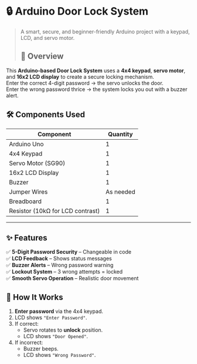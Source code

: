 # 🔒 Arduino Door Lock System
> A smart, secure, and beginner-friendly Arduino project with a keypad, LCD, and servo motor.
> ## 📌 Overview
This **Arduino-based Door Lock System** uses a **4x4 keypad**, **servo motor**, and **16x2 LCD display** to create a secure locking mechanism.  
Enter the correct 4-digit password → the servo unlocks the door.  
Enter the wrong password thrice → the system locks you out with a buzzer alert.

## 🛠 Components Used
| Component | Quantity |
|-----------|----------|
| Arduino Uno | 1 |
| 4x4 Keypad | 1 |
| Servo Motor (SG90) | 1 |
| 16x2 LCD Display | 1 |
| Buzzer | 1 |
| Jumper Wires | As needed |
| Breadboard | 1 |
| Resistor (10kΩ for LCD contrast) | 1 |

---

## ✨ Features
✅ **5-Digit Password Security** – Changeable in code  
✅ **LCD Feedback** – Shows status messages  
✅ **Buzzer Alerts** – Wrong password warning  
✅ **Lockout System** – 3 wrong attempts = locked  
✅ **Smooth Servo Operation** – Realistic door movement  

## 📜 How It Works
1. **Enter password** via the 4x4 keypad.  
2. LCD shows `"Enter Password"`.  
3. If correct:
   - Servo rotates to **unlock** position.
   - LCD shows `"Door Opened"`.  
4. If incorrect:
   - Buzzer beeps.  
   - LCD shows `"Wrong Password"`.  

